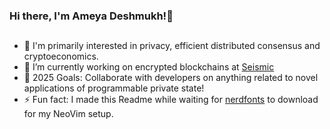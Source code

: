 ### Hi there, I'm Ameya Deshmukh!👋 



## 
- 🔭 I'm primarily interested in privacy, efficient distributed consensus and cryptoeconomics.
- 🌱 I’m currently working on encrypted blockchains at [Seismic](https://seismic.systems)
- 🥅 2025 Goals: Collaborate with developers on anything related to novel applications of programmable private state!
- ⚡ Fun fact: I made this Readme while waiting for [nerdfonts](https://github.com/ryanoasis/nerd-fonts) to download for my NeoVim setup.





